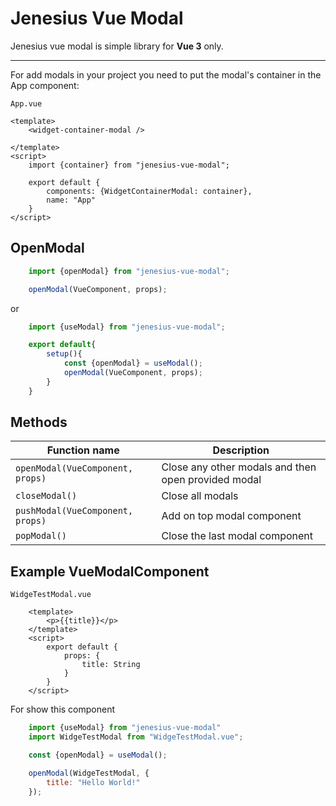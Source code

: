 # Jenesius Vue Modal

Jenesius vue modal is simple library for **Vue 3** only.

----

For add modals in your project you need to put the modal's container in the App component:

`App.vue`
```vue
<template>
    <widget-container-modal />

</template>
<script>
    import {container} from "jenesius-vue-modal";
    
    export default {
        components: {WidgetContainerModal: container},
        name: "App"
    }
</script>
```

## OpenModal

```js
    import {openModal} from "jenesius-vue-modal";

    openModal(VueComponent, props);
```
or
```js
    import {useModal} from "jenesius-vue-modal";

    export default{
        setup(){
            const {openModal} = useModal();
            openModal(VueComponent, props);
        }
    }

```

## Methods

| Function name | Description                    |
| ------------- | ------------------------------ |
| `openModal(VueComponent, props)`      | Close any other modals and then open provided modal |
| `closeModal()`   | Close all modals |
| `pushModal(VueComponent, props)` | Add on top modal component |
| `popModal()` | Close the last modal component |

## Example VueModalComponent

`WidgeTestModal.vue`
```vue 
    <template>
        <p>{{title}}</p>
    </template>
    <script>
        export default {
        	props: {
        		title: String
            }
        }
    </script>
```
For show this component
```js
    import {useModal} from "jenesius-vue-modal"
    import WidgeTestModal from "WidgeTestModal.vue";

    const {openModal} = useModal();

    openModal(WidgeTestModal, {
        title: "Hello World!"
    });
```
